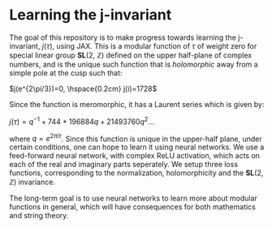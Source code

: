 # Learning the j-invariant

The goal of this repository is to make progress towards learning the j-invariant, $j(\tau)$, using JAX. This is a modular function of $\tau$ of weight zero for special linear group **SL**(2, $\mathbb{Z}$) defined on the upper half-plane of complex numbers, and is the unique such function that is _holomorphic_ away from a simple pole at the cusp such that:

$j(e^{2\pi/3})=0, \hspace{0.2cm} j(i)=1728$

Since the function is meromorphic, it has a Laurent series which is given by:

$j(\tau)=q^{-1}+744+196884q+21493760q^{2} \dots$

where $q=e^{2\pi i \tau}$. Since this function is unique in the upper-half plane, under certain conditions, one can hope to learn it using neural networks. We use a feed-forward neural network, with complex ReLU activation, which acts on each of the real and imaginary parts seperately. We setup three loss functions, corresponding to the normalization, holomorphicity and the **SL**(2, $\mathbb{Z}$) invariance. 

The long-term goal is to use neural networks to learn more about modular functions in general, which will have consequences for both mathematics and string theory.
